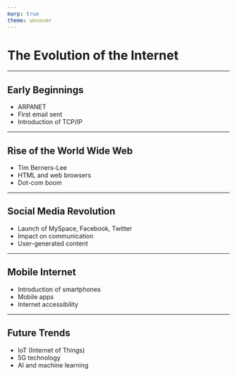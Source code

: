 ```yaml
---
marp: true
theme: uncover
---
```


# The Evolution of the Internet

---

## Early Beginnings
- ARPANET
- First email sent
- Introduction of TCP/IP

---

## Rise of the World Wide Web
- Tim Berners-Lee
- HTML and web browsers
- Dot-com boom

---

## Social Media Revolution
- Launch of MySpace, Facebook, Twitter
- Impact on communication
- User-generated content

---

## Mobile Internet
- Introduction of smartphones
- Mobile apps
- Internet accessibility

---

## Future Trends
- IoT (Internet of Things)
- 5G technology
- AI and machine learning
